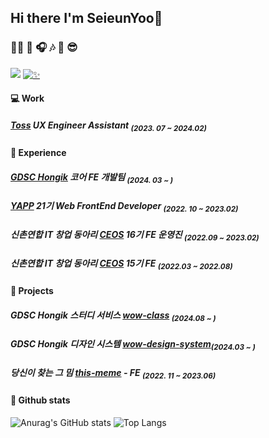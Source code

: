 
## Hi there I'm SeieunYoo👋

### 👩‍💻 🔧 🎧 🎶  🌊 😎

<a href="https://seieunyoo.notion.site/Front-Web-developer-a251b6634435431e8218606e4f08bc7f"><img src="https://img.shields.io/badge/Resume-eaeaea.svg?style=square&logo=notion&logoColor=black"/></a>
[![✨](https://myhits.vercel.app/api/hit/https%3A%2F%2Fgithub.com%2FSeieunYoo?color=purple&label=✨&size=small)](https://myhits.vercel.app)

#### 💻 Work
##### [Toss](https://toss.im/) UX Engineer Assistant <sub>(2023. 07 ~ 2024.02)</sub>

####  🤗 Experience
##### [GDSC Hongik](https://github.com/GDSC-Hongik) 코어 FE 개발팀 <sub>(2024. 03 ~ )</sub>
##### [YAPP](https://github.com/YAPP-Github/21st-Web-Team-1-FE) 21기 Web FrontEnd Developer <sub>(2022. 10 ~ 2023.02)</sub>
##### 신촌연합 IT 창업 동아리 [CEOS](https://github.com/SeieunYoo/CEOS-15th-FE-Study) 16기 FE 운영진 <sub>(2022.09 ~ 2023.02)</sub>
##### 신촌연합 IT 창업 동아리 [CEOS](https://github.com/SeieunYoo/CEOS-15th-FE-Study) 15기 FE <sub>(2022.03 ~ 2022.08)</sub>

#### 🤖 Projects

##### GDSC Hongik 스터디 서비스 [wow-class](https://github.com/GDSC-Hongik/wow-class) <sub>(2024.08 ~ )</sub>
##### GDSC Hongik 디자인 시스템 [wow-design-system](https://github.com/GDSC-Hongik/wow-design-system)<sub>(2024.03 ~ )</sub>

##### 당신이 찾는 그 밈 [this-meme](https://github.com/thismeme-team/thismeme-web) - FE <sub>(2022. 11 ~ 2023.06)</sub>


#### 🔧 Github stats 
![Anurag's GitHub stats](https://github-readme-stats.vercel.app/api?username=SeieunYoo&show_icons=true&theme=buefy)
![Top Langs](https://github-readme-stats.vercel.app/api/top-langs/?username=SeieunYoo&layout=compact&theme=buefy)
